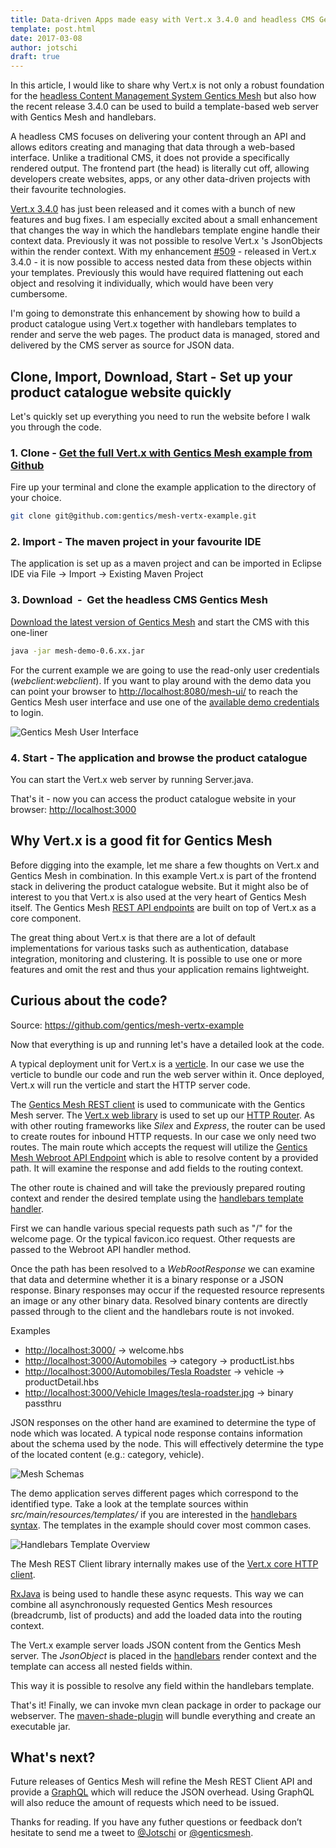 ```yaml
---
title: Data-driven Apps made easy with Vert.x 3.4.0 and headless CMS Gentics Mesh 
template: post.html
date: 2017-03-08
author: jotschi
draft: true
---
```


In this article, I would like to share why Vert.x is not only a robust foundation for the [headless Content Management System Gentics Mesh](http://getmesh.io/) but also how the recent release 3.4.0 can be used to build a template-based web server with Gentics Mesh and handlebars.

A headless CMS focuses on delivering your content through an API and allows editors creating and managing that data through a web-based interface. Unlike a traditional CMS, it does not provide a specifically rendered output. The frontend part (the head) is literally cut off, allowing developers create websites, apps, or any other data-driven projects with their favourite technologies.

[Vert.x 3.4.0](http://vertx.io/blog/vert-x-3-4-0-is-released/) has just been released and it comes with a bunch of new features and bug fixes. I am especially excited about a small enhancement that changes the way in which the handlebars template engine handle their context data. Previously it was not possible to resolve Vert.x 's JsonObjects within the render context. With my enhancement [#509](https://github.com/vert-x3/vertx-web/pull/509) - released in Vert.x 3.4.0 - it is now possible to access nested data from these objects within your templates. Previously this would have required flattening out each object and resolving it individually, which would have been very cumbersome.

I'm going to demonstrate this enhancement by showing how to build a product catalogue using Vert.x together with handlebars templates to render and serve the web pages. The product data is managed, stored and delivered by the CMS server as source for JSON data.

## Clone, Import, Download, Start - Set up your product catalogue website quickly

Let's quickly set up everything you need to run the website before I walk you through the code.

### 1.  Clone - [Get the full Vert.x with Gentics Mesh example from Github](https://github.com/gentics/mesh-vertx-example)

Fire up your terminal and clone the example application to the directory of your choice.

```bash
git clone git@github.com:gentics/mesh-vertx-example.git
```

### 2. Import - The maven project in your favourite IDE

The application is set up as a maven project and can be imported in Eclipse IDE via File → Import → Existing Maven Project

### 3. Download  -  Get the headless CMS Gentics Mesh

[Download the latest version of Gentics Mesh](http://getmesh.io/Download) and start the CMS with this one-liner

```bash
java -jar mesh-demo-0.6.xx.jar
```

For the current example we are going to use the read-only user credentials (_webclient:webclient_).
If you want to play around with the demo data you can point your browser to <http://localhost:8080/mesh-ui/> to reach the Gentics Mesh user interface and use one of the [available demo credentials](http://getmesh.io/docs/beta/getting-started.html#_startup) to login.

<img class="img-responsive center-block" src="{{ site_url }}assets/blog/vertx-mesh/mesh-ui.jpg" title="Gentics Mesh User Interface">

### 4. Start - The application and browse the product catalogue

You can start the Vert.x web server by running Server.java.

That's it - now you can access the product catalogue website in your browser: <http://localhost:3000>

## Why Vert.x is a good fit for Gentics Mesh

Before digging into the example, let me share a few thoughts on Vert.x and Gentics Mesh in combination. In this example Vert.x is part of the frontend stack in delivering the product catalogue website. But it might also be of interest to you that Vert.x is also used at the very heart of Gentics Mesh itself. The Gentics Mesh [REST API endpoints](http://getmesh.io/docs/beta/raml/) are built on top of Vert.x as a core component.

The great thing about Vert.x is that there are a lot of default implementations for various tasks such as authentication, database integration, monitoring and clustering. It is possible to use one or more features and omit the rest and thus your application remains lightweight.

## Curious about the code?

Source: <https://github.com/gentics/mesh-vertx-example>

Now that everything is up and running let's have a detailed look at the code.

A typical deployment unit for Vert.x is a [verticle](http://vertx.io/docs/vertx-core/java/#_verticles). In our case we use the verticle to bundle our code and run the web server within it. Once deployed, Vert.x will run the verticle and start the HTTP server code.

<script src="https://gist.github.com/Jotschi/39fc0d3fcd45122eafe68d61bea4c120.js?file=main.java"></script>

The [Gentics Mesh REST client](http://getmesh.io/docs/beta/#_java_rest_client) is used to communicate with the Gentics Mesh server. The [Vert.x web library](http://vertx.io/docs/vertx-web/java/) is used to set up our [HTTP Router](http://vertx.io/docs/vertx-web/java/#_basic_vert_x_web_concepts). As with other routing frameworks like _Silex_ and _Express_, the router can be used to create routes for inbound HTTP requests. In our case we only need two routes. The main route which accepts the request will utilize the [Gentics Mesh Webroot API Endpoint](http://getmesh.io/docs/beta/#_webroot) which is able to resolve content by a provided path. It will examine the response and add fields to the routing context.

The other route is chained and will take the previously prepared routing context and render the desired template using the [handlebars template handler](http://vertx.io/docs/vertx-web/java/#_templates).

<script src="https://gist.github.com/Jotschi/39fc0d3fcd45122eafe68d61bea4c120.js?file=start.java"></script>

First we can handle various special requests path such as "/" for the welcome page. Or the typical favicon.ico request. Other requests are passed to the Webroot API handler method.

<script src="https://gist.github.com/Jotschi/39fc0d3fcd45122eafe68d61bea4c120.js?file=pathHandler.java"></script>

Once the path has been resolved to a _WebRootResponse_ we can examine that data and determine whether it is a binary response or a JSON response. Binary responses may occur if the requested resource represents an image or any other binary data. Resolved binary contents are directly passed through to the client and the handlebars route is not invoked.

Examples

* [http://localhost:3000/](http://localhost:3000/) → welcome.hbs
* [http://localhost:3000/Automobiles](http://localhost:3000/Automobiles) → category → productList.hbs
* [http://localhost:3000/Automobiles/Tesla Roadster](http://localhost:3000/Automobiles/Tesla%20Roadster) → vehicle → productDetail.hbs
* [http://localhost:3000/Vehicle Images/tesla-roadster.jpg](http://localhost:3000/Vehicle%20Images/tesla-roadster.jpg) → binary passthru

JSON responses on the other hand are examined to determine the type of node which was located. A typical node response contains information about the schema used by the node. This will effectively determine the type of the located content (e.g.: category, vehicle).

<script src="https://gist.github.com/Jotschi/39fc0d3fcd45122eafe68d61bea4c120.js?file=routeHandler.java"></script>

<img class="img-responsive center-block" src="{{ site_url }}assets/blog/vertx-mesh/mesh-schemas.jpg" title="Mesh Schemas">

The demo application serves different pages which correspond to the identified type.
Take a look at the template sources within _src/main/resources/templates/_ if you are interested in the [handlebars syntax](http://handlebarsjs.com/). 
The templates in the example should cover most common cases.   

<img class="img-responsive center-block" src="{{ site_url }}assets/blog/vertx-mesh/mesh-vertx-templates.jpg" title="Handlebars Template Overview">

The Mesh REST Client library internally makes use of the [Vert.x core HTTP client](http://vertx.io/docs/vertx-core/java/#_creating_an_http_client).

[RxJava](https://github.com/ReactiveX/RxJava) is being used to handle these async requests. This way we can combine all asynchronously requested Gentics Mesh resources (breadcrumb, list of products) and add the loaded data into the routing context.

The Vert.x example server loads JSON content from the Gentics Mesh server. The _JsonObject_ is placed in the [handlebars](https://github.com/jknack/handlebars.java) render context and the template can access all nested fields within.

This way it is possible to resolve any field within the handlebars template.

<script src="https://gist.github.com/Jotschi/39fc0d3fcd45122eafe68d61bea4c120.js?file=template.example"></script>

That's it! Finally, we can invoke mvn clean package in order to package our webserver. The [maven-shade-plugin](https://maven.apache.org/plugins/maven-shade-plugin/) will bundle everything and create an executable jar.

## What's next?

Future releases of Gentics Mesh will refine the Mesh REST Client API and provide a [GraphQL](http://graphql.org/) which will reduce the JSON overhead. Using GraphQL will also reduce the amount of requests which need to be issued.

Thanks for reading. If you have any futher questions or feedback don’t hesitate to send me a tweet to [@Jotschi](https://twitter.com/Jotschi/) or [@genticsmesh](https://twitter.com/genticsmesh/).

